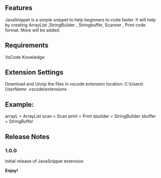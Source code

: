 ## Features
JavaSnippet is a simple snippet to help beginners to code faster.
It will help by creating ArrayList ,StringBuilder , Stringbuffer, Scanner , Print code format. More will be added.

## Requirements

VsCode Knowledge

## Extension Settings

Download and Unzip the files in vscode extension location:
C:\Users\ *UserName* \.vscode\extensions

## Example:

arrayL = ArrayList
scan = Scan
print = Print
sbuilder = StringBuilder
sbuffer = StringBuffer

## Release Notes

### 1.0.0

Initial release of JavaSnippet extension

**Enjoy!**
